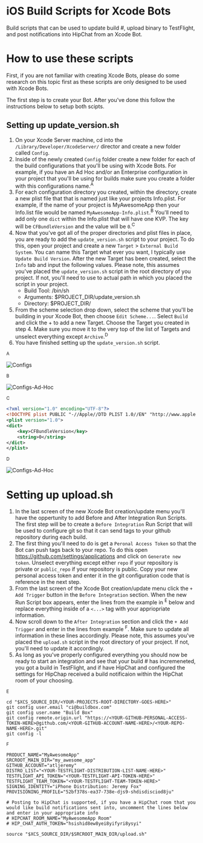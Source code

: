 iOS Build Scripts for Xcode Bots
=================

Build scripts that can be used to update build #, upload binary to TestFlight, and post notifications into HipChat from an Xcode Bot.

How to use these scripts
========================

First, if you are not familiar with creating Xcode Bots, please do some research on this topic first as these scripts are only designed to be used with Xcode Bots.

The first step is to create your Bot. After you've done this follow the instructions below to setup both scipts.

Setting up update_version.sh
----------------------------
1. On your Xcode Server machine, cd into the `/Library/Developer/XcodeServer/` director and create a new folder called `Config`.
2. Inside of the newly created `Config` folder create a new folder for each of the build configurations that you'll be using with Xcode Bots. For example, if you have an Ad Hoc and/or an Enterprise configuration in your project that you'll be using for builds make sure you create a folder with this configurations name.<sup>A</sup>
3. For each configuration directory you created, within the directory, create a new plist file that that is named just like your projects Info.plist. For example, if the name of your project is MyAwesomeApp then your Info.list file would be named `MyAwesomeApp-Info.plist`.<sup>B</sup> You'll need to add only one `dict` within the Info.plist that will have one KVP. The key will be `CFBundleVersion` and the value will be `0`.<sup>C</sup>
4. Now that you've got all of the proper directories and plist files in place, you are ready to add the `update_version.sh` script to your project. To do this, open your project and create a new `Target` > `External Build System`. You can name this Target what ever you want, I typically use `Update Build Version`. After the new Target has been created, select the `Info` tab and input the following values. Please note, this assumes you've placed the `update_version.sh` script in the root directory of you project. If not, you'll need to use to actual path in which you placed the script in your project.
    - Build Tool: /bin/sh
    - Arguments: $PROJECT_DIR/update_version.sh
    - Directory: $PROJECT_DIR/
5. From the scheme selection drop down, select the scheme that you'll be building in your Xcode Bot, then choose `Edit Scheme...`. Select `Build` and click the + to add a new Target. Choose the Target you created in step 4. Make sure you move it to the very top of the list of Targets and unselect everything except `Archive`.<sup>D</sup>
6. You have finished setting up the `update_version.sh` script.

<sup>A</sup>

![Configs](http://note.io/1J8HOuu)

<sup>B</sup>

![Configs-Ad-Hoc](http://note.io/1Gv3Wx4)

<sup>C</sup>

```xml
<?xml version="1.0" encoding="UTF-8"?>
<!DOCTYPE plist PUBLIC "-//Apple//DTD PLIST 1.0//EN" "http://www.apple.com/DTDs/PropertyList-1.0.dtd">
<plist version="1.0">
<dict>
	<key>CFBundleVersion</key>
	<string>0</string>
</dict>
</plist>
```

<sup>D</sup>

![Configs-Ad-Hoc](http://note.io/1Gv6A63)

Setting up upload.sh
====================

1. In the last screen of the new Xcode Bot creation/update menu you'll have the oppertunity to add Before and After Integration Run Scripts. The first step will be to create a `Before Integration` Run Script that will be used to configure git so that it can send tags to your github repository during each build.
2. The first thing you'll need to do is get a `Peronal Access Token` so that the Bot can push tags back to your repo. To do this open https://github.com/settings/applications and click on `Generate new token`. Unselect everything except either `repo` if your repository is private or `public_repo` if your repository is public. Copy your new personal access token and enter it in the git configuration code that is reference in the next step.
3. From the last screen of the Xcode Bot creation/update menu click the `+ Add Trigger` button in the `Before Integration` section. When the new Run Script box appears, enter the lines from the example in <sup>E</sup> below and replace everything inside of a `<...>` tag with your appriopriate information.
4. Now scroll down to the `After Integration` section and click the `+ Add Trigger` and enter in the lines from example <sup>F</sup>. Make sure to update all information in these lines accordingly. Please note, this assumes you've placed the `upload.sh` script in the root directory of your project. If not, you'll need to update it accordingly.
5. As long as you've properly configured everything you should now be ready to start an integration and see that your build # has incremeneted, you got a build in TestFlight, and if have HipChat and configured the settings for HipChap received a build notificaion within the HipChat room of your choosing.

<sup>E</sup>

```
cd "$XCS_SOURCE_DIR/<YOUR-PROJECTS-ROOT-DIRECTORY-GOES-HERE>"
git config user.email "ci@buildbox.com"
git config user.name "Build Box"
git config remote.origin.url "https://<YOUR-GITHUB-PERSONAL-ACCESS-TOKEN-HERE>@github.com/<YOUR-GITHUB-ACCOUNT-NAME-HERE>/<YOUR-REPO-NAME-HERE>.git"
git config -l
```

<sup>F</sup>

```
PRODUCT_NAME="MyAwesomeApp"
SRCROOT_MAIN_DIR="my_awesome_app"
GITHUB_ACCOUNT="atljeremy"
DISTRO_LIST="<YOUR-TESTFLIGHT-DISTRIBUTION-LIST-NAME-HERE>"
TESTFLIGHT_API_TOKEN="<YOUR-TESTFLIGHT-API-TOKEN-HERE>"
TESTFLIGHT_TEAM_TOKEN="<YOUR-TESTFLIGHT-TEAM-TOKEN-HERE>"
SIGNING_IDENTITY="iPhone Distribution: Jeremy Fox"
PROVISIONING_PROFILE="52bf378s-ea37-738e-djs9-shdisdisciod8ju"

# Posting to HipChat is supported, if you have a HipChat room that you would like build notifications sent into, uncomment the lines below and enter in your appropriate info
# HIPCHAT_ROOM_NAME="MyAwesomeApp Room"
# HIP_CHAT_AUTH_TOKEN="hsishid8ew8yei8yifyri8ysyi"

source "$XCS_SOURCE_DIR/$SRCROOT_MAIN_DIR/upload.sh"
```
